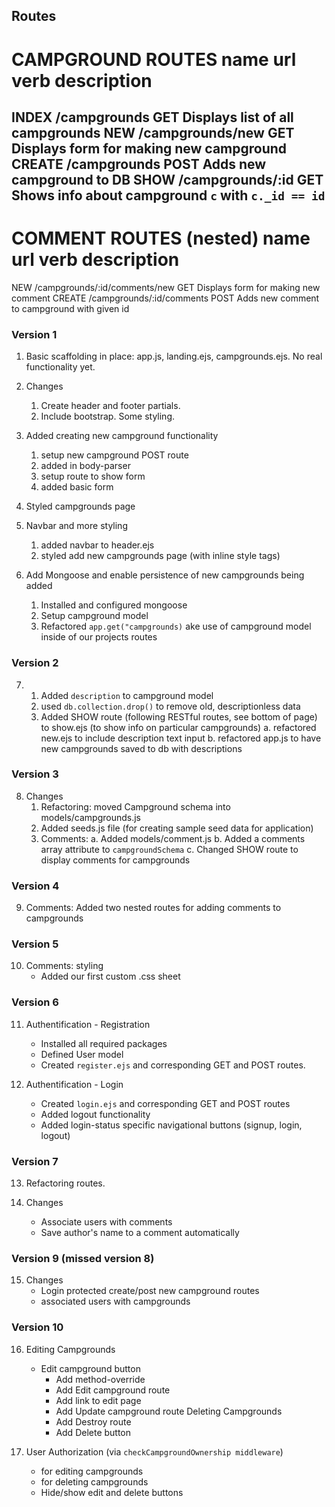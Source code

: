 Routes
------

CAMPGROUND ROUTES
name        url                                 verb           description
================================================================================================
INDEX       /campgrounds                        GET             Displays list of all campgrounds
NEW         /campgrounds/new                    GET             Displays form for making new campground
CREATE      /campgrounds                        POST            Adds new campground to DB
SHOW        /campgrounds/:id                    GET             Shows info about campground `c` with `c._id == id` 
------------------------------------------------------------------------------------------------

COMMENT ROUTES (nested)
name        url                                 verb           description
================================================================================================
NEW         /campgrounds/:id/comments/new       GET            Displays form for making new comment
CREATE      /campgrounds/:id/comments           POST           Adds new comment to campground with given id


### Version 1

1.  Basic scaffolding in place:  app.js, landing.ejs, campgrounds.ejs.  No real functionality yet.

2.  Changes
    1. Create header and footer partials.
    2. Include bootstrap.  Some styling.

3.  Added creating new campground functionality
    1. setup new campground POST route
    2. added in body-parser 
    3. setup route to show form
    4. added basic form

4. Styled campgrounds page

5. Navbar and more styling
    1. added navbar to header.ejs
    2. styled add new campgrounds page (with inline style tags)

6. Add Mongoose and enable persistence of new campgrounds being added
    1. Installed and configured mongoose
    2. Setup campground model
    3. Refactored `app.get("campgrounds)` ake use of campground model inside of our projects routes

### Version 2

7. 
    1. Added `description` to campground model
    2. used `db.collection.drop()` to remove old, descriptionless data
    3. Added SHOW route (following RESTful routes, see bottom of page) to show.ejs (to show info on particular campgrounds)
        a. refactored new.ejs to include description text input
        b. refactored app.js to have new campgrounds saved to db with descriptions

### Version 3

8. Changes
    1. Refactoring: moved Campground schema into models/campgrounds.js
    2. Added seeds.js file (for creating sample seed data for application)
    3. Comments:
        a. Added models/comment.js
        b. Added a comments array attribute to `campgroundSchema`
        c. Changed SHOW route to display comments for campgrounds

### Version 4

9. Comments:  Added two nested routes for adding comments to campgrounds

### Version 5

10. Comments: styling
    - Added our first custom .css sheet

### Version 6

11. Authentification - Registration
    - Installed all required packages
    - Defined User model
    - Created `register.ejs` and corresponding GET and POST routes.

12. Authentification - Login
    - Created `login.ejs` and corresponding GET and POST routes
    - Added logout functionality
    - Added login-status specific navigational buttons (signup, login, logout)

### Version 7

13. Refactoring routes.

14. Changes
    - Associate users with comments
    - Save author's name to a comment automatically

### Version 9 (missed version 8)

15. Changes
    - Login protected create/post new campground routes
    - associated users with campgrounds

### Version 10

16. Editing Campgrounds
    - Edit campground button
        - Add method-override
        - Add Edit campground route
        - Add link to edit page
        - Add Update campground route
    Deleting Campgrounds
        - Add Destroy route
        - Add Delete button

17. User Authorization (via `checkCampgroundOwnership middleware`)
    - for editing campgrounds
    - for deleting campgrounds
    - Hide/show edit and delete buttons








    
    

